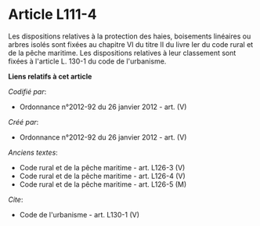 # Article L111-4

Les dispositions relatives à la protection des haies, boisements linéaires ou arbres isolés sont fixées au chapitre VI du
titre II du livre Ier du code rural et de la pêche maritime. Les dispositions relatives à leur classement sont fixées à
l'article L. 130-1 du code de l'urbanisme.

**Liens relatifs à cet article**

_Codifié par_:

  - Ordonnance n°2012-92 du 26 janvier 2012 - art. (V)

_Créé par_:

  - Ordonnance n°2012-92 du 26 janvier 2012 - art. (V)

_Anciens textes_:

  - Code rural et de la pêche maritime - art. L126-3 (V)
  - Code rural et de la pêche maritime - art. L126-4 (V)
  - Code rural et de la pêche maritime - art. L126-5 (M)

_Cite_:

  - Code de l'urbanisme - art. L130-1 (V)
